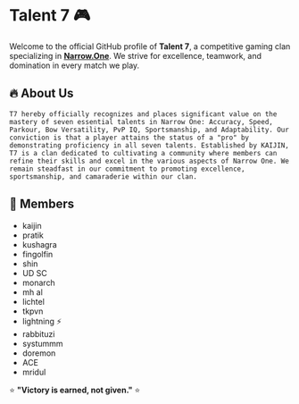 # Talent 7 🎮

Welcome to the official GitHub profile of **Talent 7**, a competitive gaming clan specializing in **[Narrow.One](https://narrow.one/)**. We strive for excellence, teamwork, and domination in every match we play.

## 🔥 About Us
```T7 hereby officially recognizes and places significant value on the mastery of seven essential talents in Narrow One: Accuracy, Speed, Parkour, Bow Versatility, PvP IQ, Sportsmanship, and Adaptability. Our conviction is that a player attains the status of a "pro" by demonstrating proficiency in all seven talents. Established by KAIJIN, T7 is a clan dedicated to cultivating a community where members can refine their skills and excel in the various aspects of Narrow One. We remain steadfast in our commitment to promoting excellence, sportsmanship, and camaraderie within our clan.```



## 👥 Members
- kaijin
- pratik
- kushagra
- fingolfin
- shin
- UD SC
- monarch
- mh al
- lichtel
- tkpvn
- lightning ⚡
- rabbituzi
- systummm 
- doremon
- ACE
- mridul 

⭐ **"Victory is earned, not given."** ⭐  
